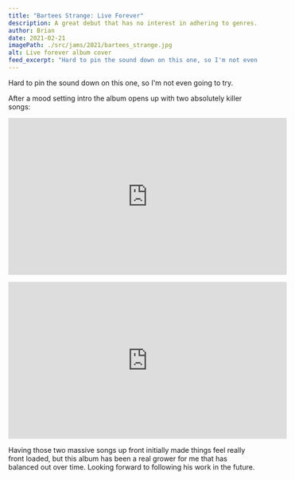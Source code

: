 ```yaml
---
title: "Bartees Strange: Live Forever"
description: A great debut that has no interest in adhering to genres.
author: Brian
date: 2021-02-21
imagePath: ./src/jams/2021/bartees_strange.jpg
alt: Live forever album cover
feed_excerpt: "Hard to pin the sound down on this one, so I'm not even going to try. After a mood setting intro the album opens up with two absolutely killer songs. Having those two massive songs up front initially made things feel really front loaded, but this album has been a real grower for me that has balanced out over time. Looking forward to following his work in the future."
---
```

Hard to pin the sound down on this one, so I'm not even going to try.

After a mood setting intro the album opens up with two absolutely killer songs:

<p style="text-align: center"><iframe style="display: inline" width="560" height="315" src="https://www.youtube.com/embed/FlywGIexOnA" frameborder="0" allow="accelerometer; autoplay; clipboard-write; encrypted-media; gyroscope; picture-in-picture" allowfullscreen></iframe></p>

<p style="text-align: center"><iframe style="display: inline" width="560" height="315" src="https://www.youtube.com/embed/EFaZ43nW28c" frameborder="0" allow="accelerometer; autoplay; clipboard-write; encrypted-media; gyroscope; picture-in-picture" allowfullscreen></iframe></p>

Having those two massive songs up front initially made things feel really front loaded, but this album has been a real grower for me that has balanced out over time. Looking forward to following his work in the future.